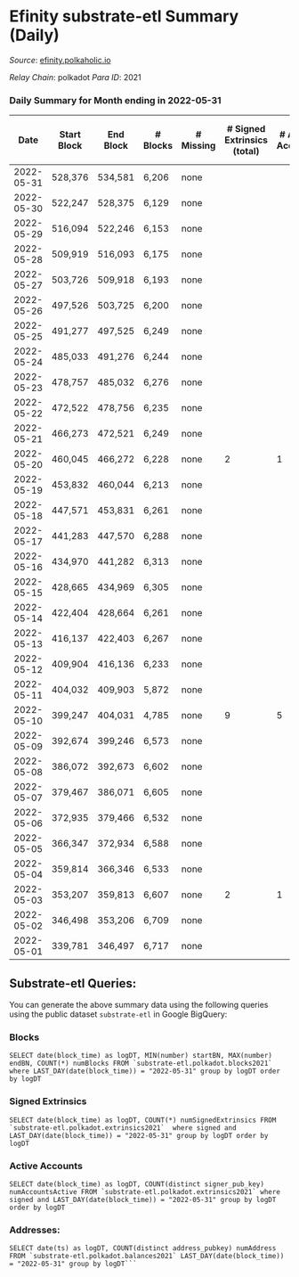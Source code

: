 # Efinity substrate-etl Summary (Daily)

_Source_: [efinity.polkaholic.io](https://efinity.polkaholic.io)

*Relay Chain*: polkadot
*Para ID*: 2021



### Daily Summary for Month ending in 2022-05-31


| Date | Start Block | End Block | # Blocks | # Missing | # Signed Extrinsics (total) | # Active Accounts | # Addresses with Balances | # Events | # Transfers | # XCM Transfers In | # XCM Transfers Out |
| ---- | ----------- | --------- | -------- | --------- | --------------------------- | ----------------- | ------------------------- | -------- | ----------- | ------------------ | ------------------- |
| 2022-05-31 | 528,376 | 534,581 | 6,206 | none  |  |  | 10 | 18,638 |   |   |   |
| 2022-05-30 | 522,247 | 528,375 | 6,129 | none  |  |  | 10 | 18,407 |   |   |   |
| 2022-05-29 | 516,094 | 522,246 | 6,153 | none  |  |  | 10 | 18,483 |   |   |   |
| 2022-05-28 | 509,919 | 516,093 | 6,175 | none  |  |  | 10 | 18,547 |   |   |   |
| 2022-05-27 | 503,726 | 509,918 | 6,193 | none  |  |  | 10 | 18,599 |   |   |   |
| 2022-05-26 | 497,526 | 503,725 | 6,200 | none  |  |  | 10 | 18,620 |   |   |   |
| 2022-05-25 | 491,277 | 497,525 | 6,249 | none  |  |  | 10 | 18,769 |   |   |   |
| 2022-05-24 | 485,033 | 491,276 | 6,244 | none  |  |  | 10 | 18,752 |   |   |   |
| 2022-05-23 | 478,757 | 485,032 | 6,276 | none  |  |  | 10 | 18,850 |   |   |   |
| 2022-05-22 | 472,522 | 478,756 | 6,235 | none  |  |  | 10 | 18,725 |   |   |   |
| 2022-05-21 | 466,273 | 472,521 | 6,249 | none  |  |  | 10 | 18,767 |   |   |   |
| 2022-05-20 | 460,045 | 466,272 | 6,228 | none  | 2 | 1 | 10 | 18,722 |   |   |   |
| 2022-05-19 | 453,832 | 460,044 | 6,213 | none  |  |  | 8 | 18,659 |   |   |   |
| 2022-05-18 | 447,571 | 453,831 | 6,261 | none  |  |  | 8 | 18,805 |   |   |   |
| 2022-05-17 | 441,283 | 447,570 | 6,288 | none  |  |  | 8 | 18,884 |   |   |   |
| 2022-05-16 | 434,970 | 441,282 | 6,313 | none  |  |  | 8 | 18,961 |   |   |   |
| 2022-05-15 | 428,665 | 434,969 | 6,305 | none  |  |  |  | 18,935 |   |   |   |
| 2022-05-14 | 422,404 | 428,664 | 6,261 | none  |  |  | 8 | 18,803 |   |   |   |
| 2022-05-13 | 416,137 | 422,403 | 6,267 | none  |  |  | 8 | 18,823 |   |   |   |
| 2022-05-12 | 409,904 | 416,136 | 6,233 | none  |  |  | 8 | 18,719 |   |   |   |
| 2022-05-11 | 404,032 | 409,903 | 5,872 | none  |  |  | 8 | 17,636 |   |   |   |
| 2022-05-10 | 399,247 | 404,031 | 4,785 | none  | 9 | 5 |  | 14,406 | 4 ($11.16) |   |   |
| 2022-05-09 | 392,674 | 399,246 | 6,573 | none  |  |  | 4 | 19,741 |   |   |   |
| 2022-05-08 | 386,072 | 392,673 | 6,602 | none  |  |  | 4 | 19,828 |   |   |   |
| 2022-05-07 | 379,467 | 386,071 | 6,605 | none  |  |  | 4 | 19,837 |   |   |   |
| 2022-05-06 | 372,935 | 379,466 | 6,532 | none  |  |  | 4 | 19,618 |   |   |   |
| 2022-05-05 | 366,347 | 372,934 | 6,588 | none  |  |  | 4 | 19,786 |   |   |   |
| 2022-05-04 | 359,814 | 366,346 | 6,533 | none  |  |  | 4 | 19,621 |   |   |   |
| 2022-05-03 | 353,207 | 359,813 | 6,607 | none  | 2 | 1 | 4 | 19,856 |   |   |   |
| 2022-05-02 | 346,498 | 353,206 | 6,709 | none  |  |  | 3 | 20,160 |   |   |   |
| 2022-05-01 | 339,781 | 346,497 | 6,717 | none  |  |  | 3 | 20,184 |   |   |   |

## Substrate-etl Queries:
You can generate the above summary data using the following queries using the public dataset `substrate-etl` in Google BigQuery:


### Blocks
```
SELECT date(block_time) as logDT, MIN(number) startBN, MAX(number) endBN, COUNT(*) numBlocks FROM `substrate-etl.polkadot.blocks2021`  where LAST_DAY(date(block_time)) = "2022-05-31" group by logDT order by logDT
```


### Signed Extrinsics
```
SELECT date(block_time) as logDT, COUNT(*) numSignedExtrinsics FROM `substrate-etl.polkadot.extrinsics2021`  where signed and LAST_DAY(date(block_time)) = "2022-05-31" group by logDT order by logDT
```


### Active Accounts
```
SELECT date(block_time) as logDT, COUNT(distinct signer_pub_key) numAccountsActive FROM `substrate-etl.polkadot.extrinsics2021` where signed and LAST_DAY(date(block_time)) = "2022-05-31" group by logDT order by logDT
```


### Addresses:
```
SELECT date(ts) as logDT, COUNT(distinct address_pubkey) numAddress FROM `substrate-etl.polkadot.balances2021` LAST_DAY(date(block_time)) = "2022-05-31" group by logDT```


